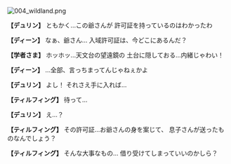 
![004_wildland.png](../images/backgrounds/004_wildland.png)

**【デュリン】**
ともかく…この爺さんが
許可証を持っているのはわかったわ

**【ディーン】**
なぁ、爺さん…
入域許可証は、今どこにあるんだ？

**【学者さま】**
ホッホッ…天文台の望遠鏡の
土台に隠しておる…内緒じゃわい！

**【ディーン】**
…全部、言っちまってんじゃねぇかよ

**【デュリン】**
よし！
それさえ手に入れば…

**【ティルフィング】**
待って…

**【デュリン】**
え…？

**【ティルフィング】**
その許可証…お爺さんの身を案じて、
息子さんが送ったものなんでしょう？

**【ティルフィング】**
そんな大事なもの…
借り受けてしまっていいのかしら？